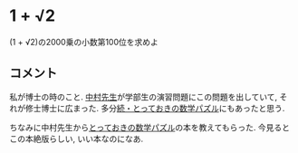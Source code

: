 #  1 + √2

(1 + √2)の2000乗の小数第100位を求めよ

## コメント
私が博士の時のこと. 
[中村先生](https://sites.google.com/site/ynakamuraagmath/home)が学部生の演習問題にこの問題を出していて, それが修士博士に広まった. 
多分[続・とっておきの数学パズル](https://www.amazon.co.jp/続・とっておきの数学パズル-ピーター・ウィンクラー/dp/4535786429?language=ja_JP)にもあったと思う. 

ちなみに中村先生から[とっておきの数学パズル](https://www.amazon.co.jp/とっておきの数学パズル-ピーター-ウィンクラー/dp/4535786399)の本を教えてもらった. 今見るとこの本絶版らしい, いい本なのになあ.

